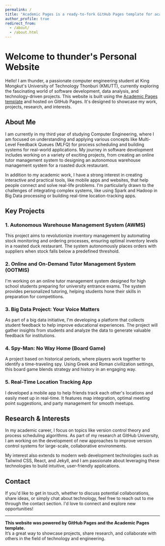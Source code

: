 ```yaml
---
permalink: /
title: "Academic Pages is a ready-to-fork GitHub Pages template for academic personal websites"
author_profile: true
redirect_from: 
  - /about/
  - /about.html
---
```

# Welcome to thunder's Personal Website

Hello! I am thunder, a passionate computer engineering student at King Mongkut's University of Technology Thonburi (KMUTT), currently exploring the fascinating world of software development, data analysis, and technology-driven projects. This website is built using the [Academic Pages template](https://github.com/academicpages/academicpages.github.io) and hosted on GitHub Pages. It's designed to showcase my work, projects, research, and interests.

## About Me

I am currently in my third year of studying Computer Engineering, where I am focused on understanding and applying various concepts like Multi-Level Feedback Queues (MLFQ) for process scheduling and building systems for real-world applications. My journey in software development includes working on a variety of exciting projects, from creating an online tutor management system to designing an autonomous warehouse management system for a roasted duck restaurant.

In addition to my academic work, I have a strong interest in creating interactive and practical tools, like mobile apps and websites, that help people connect and solve real-life problems. I'm particularly drawn to the challenges of integrating complex systems, like using Spark and Hadoop in Big Data processing or building real-time location-tracking apps.

## Key Projects

### 1. **Autonomous Warehouse Management System (AWMS)**  
   This project aims to revolutionize inventory management by automating stock monitoring and ordering processes, ensuring optimal inventory levels in a roasted duck restaurant. The system autonomously places orders with suppliers when stock falls below a predefined threshold.

### 2. **Online and On-Demand Tutor Management System (OOTMIS)**  
   I'm working on an online tutor management system designed for high school students preparing for university entrance exams. The system provides personalized tutoring, helping students hone their skills in preparation for competitions.

### 3. **Big Data Project: Your Voice Matters**  
   As part of a big data initiative, I'm developing a platform that collects student feedback to help improve educational experiences. The project will gather insights from students and analyze the data to generate valuable feedback for institutions.

### 4. **Spy-Man: No Way Home (Board Game)**  
   A project based on historical periods, where players work together to identify a time-traveling spy. Using Greek and Roman civilization settings, this board game blends strategy and history in an engaging way.

### 5. **Real-Time Location Tracking App**  
   I developed a mobile app to help friends track each other's locations and easily meet up in real-time. It features map integration, optimal meeting point suggestions, and party management for smooth meetups.

## Research & Interests

In my academic career, I focus on topics like version control theory and process scheduling algorithms. As part of my research at GitHub University, I am working on the development of new approaches to improve version control systems for large-scale, collaborative environments.

My interest also extends to modern web development technologies such as Tailwind CSS, React, and Jekyll, and I am passionate about leveraging these technologies to build intuitive, user-friendly applications.

## Contact

If you'd like to get in touch, whether to discuss potential collaborations, share ideas, or simply chat about technology, feel free to reach out to me through the contact section. I'd love to connect and explore new opportunities!

---

**This website was powered by GitHub Pages and the Academic Pages template.**  
It’s a great way to showcase projects, share research, and collaborate with others in the field of technology and engineering.